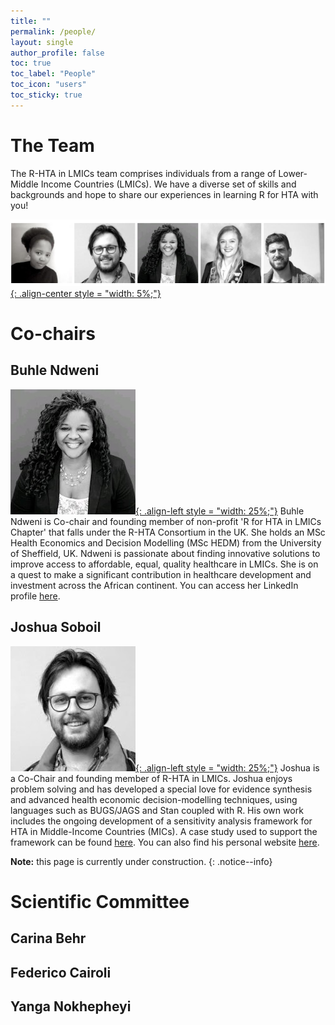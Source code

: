 ```yaml
---
title: ""
permalink: /people/
layout: single
author_profile: false
toc: true
toc_label: "People"
toc_icon: "users"
toc_sticky: true
---
```

# The Team
The R-HTA in LMICs team comprises individuals from a range of Lower-Middle Income Countries (LMICs). We have a diverse set of skills and backgrounds and hope to share our experiences in learning R for HTA with you!

[![styled-image](/assets/images/website_team.png "The Team"){: .align-center style = "width: 5%;"}](/assets/images/website_team.png "The Team")

# Co-chairs
## Buhle Ndweni
[![styled-image](/assets/images/bNdweni.jpeg "Buhle Ndweni, MSc"){: .align-left style = "width: 25%;"}](/assets/images/bNdweni.jpeg "Buhle Ndweni, MSc") Buhle Ndweni is Co-chair and founding member of non-profit 'R for HTA in LMICs Chapter' that falls under the R-HTA Consortium in the UK. She holds an MSc Health Economics and Decision Modelling (MSc HEDM) from the University of Sheffield, UK.
Ndweni is passionate about finding innovative solutions to improve access to affordable, equal, quality healthcare in LMICs. She is on a quest to make a significant contribution in healthcare development and investment across the African continent. You can access her LinkedIn profile [here](https://www.linkedin.com/in/buhle-n-04a5661a/).
## Joshua Soboil
[![styled-image](/assets/images/jSoboil.jpeg "Joshua Soboil, MPH"){: .align-left style = "width: 25%;"}](/assets/images/jSoboil.jpeg "Joshua Soboil, MPH") Joshua is a Co-Chair and founding member of R-HTA in LMICs. Joshua enjoys problem solving and has developed a special love for evidence synthesis and advanced health economic decision-modelling techniques, using languages such as BUGS/JAGS and Stan coupled with R.
His own work includes the ongoing development of a sensitivity analysis framework for HTA in Middle-Income Countries (MICs). A case study used to support the framework can be found [here](https://github.com/jSoboil/Dissertation). You can also find his personal website [here](https://jsoboil.github.io/).

**Note:** this page is currently under construction.
{: .notice--info}

# Scientific Committee
## Carina Behr
## Federico Cairoli
## Yanga Nokhepheyi